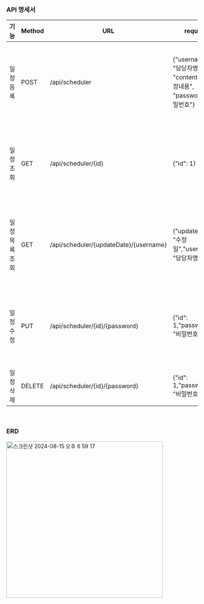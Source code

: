 
### API 명세서

| 기능       | Method | URL                                    | request |response|
|---------|----|-----------------------|-------------|--------------|
| 일정 등록    | POST | /api/scheduler  | {"username": "담당자명", "contents": "일정내용", "password": "비밀번호"} |{"id": 1,"username": "담당자명","contents": "일정내용","createDate": "작성일","updateDate": "수정일"}|
| 일정 조회    | GET  | /api/scheduler/{id}| {"id": 1} |{"id": 1,"username": "담당자명","contents": "일정내용","createDate": "작성일","updateDate": "수정일"}|
| 일정 목록 조회 | GET  | /api/scheduler/{updateDate}/{username} | {"updateDate": "수정일","username": "담당자명"} |[{"id": 1,"username": "담당자명","contents": "일정내용","createDate": "작성일","updateDate": "수정일"}]|
| 일정 수정    | PUT  | /api/scheduler/{id}/{password}| {"id": 1,"password": "비밀번호"}|{"id": 1,"username": "담당자명","contents": "일정내용","createDate": "작성일","updateDate": "수정일"}|
| 일정 삭제    | DELETE | /api/scheduler/{id}/{password}| {"id": 1,"password": "비밀번호"} | id + " 번의 일정이 삭제되었습니다."|

<br>

### ERD

<img width="412" alt="스크린샷 2024-08-15 오후 6 59 17" src="https://github.com/user-attachments/assets/f78f2b88-74f6-446b-9198-dda7a12a5938">
